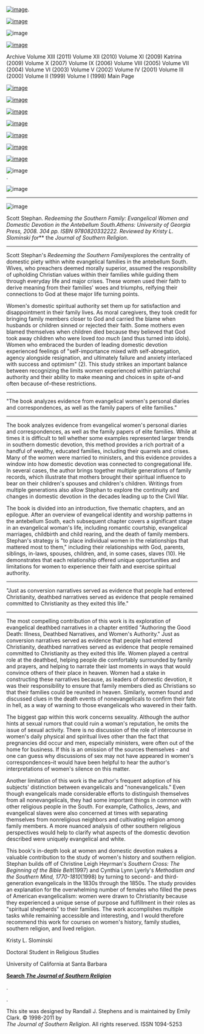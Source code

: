 [![image](../index_top_logo_.jpg)](http://jsr.fsu.edu/).

[![image](../index_top.jpg)](http://jsr.fsu.edu/)

![image](../../production/page_2_strip.jpg)

[![image](../New_Vol_13.png)](Front13.html)

Archive Volume XIII (2011) Volume XII (2010) Volume XI (2009) Katrina
(2009) Volume X (2007) Volume IX (2006) Volume VIII (2005) Volume VII
(2004) Volume VI (2003) Volume V (2002) Volume IV (2001) Volume III
(2000) Volume II (1999) Volume I (1998) Main Page

[![image](../page_2_link_4_mast.jpg)](http://jsr.fsu.edu/ed.htm)

[![image](../page_2_link_5_ed_policies.jpg)](http://jsr.fsu.edu/mission.htm)

[![image](../page_2_link_6_article_sub.jpg)](http://jsr.fsu.edu/submit.htm)

[![image](../page_2_link_7_book_rev.jpg)](http://jsr.fsu.edu/reviews.htm)

[![image](../page_2_link_8_hill_award.jpg)](http://jsr.fsu.edu/award.htm)

[![image](../page_2_link_9_advertisers.jpg)](http://jsr.fsu.edu/ads.htm)

[![image](../page_2_link_99_email.jpg)](mailto:aremillard@francis.edu)

![image](../../production/page_2_width_line_side.jpg) \
.

![image](../../production/page_2_width_line_top.jpg)

* * * * *

![image](Reviews/RedeemingTheSouthernFamily.jpg)

Scott Stephan. *Redeeming the Southern Family: Evangelical Women and
Domestic Devotion in the Antebellum South.*Athens: University of Georgia
Press, 2008. 304 pp. ISBN 9780820332222. Reviewed by Kristy L. Slominski
for**** the *Journal of Southern Religion*.

* * * * *

Scott Stephan's *Redeeming the Southern Family*explores the centrality
of domestic piety within white evangelical families in the antebellum
South. Wives, who preachers deemed morally superior, assumed the
responsibility of upholding Christian values within their families while
guiding them through everyday life and major crises. These women used
their faith to derive meaning from their families' woes and triumphs,
reifying their connections to God at these major life turning points.

Women's domestic spiritual authority set them up for satisfaction and
disappointment in their family lives. As moral caregivers, they took
credit for bringing family members closer to God and carried the blame
when husbands or children sinned or rejected their faith. Some mothers
even blamed themselves when children died because they believed that God
took away children who were loved *too much* (and thus turned into
idols). Women who embraced the burden of leading domestic devotion
experienced feelings of "self-importance mixed with self-abnegation,
agency alongside resignation, and ultimately failure and anxiety
interlaced with success and optimism" (2). This study strikes an
important balance between recognizing the limits women experienced
within patriarchal authority and their ability to make meaning and
choices in spite of–and often because of–these restrictions.

* * * * *

"The book analyzes evidence from evangelical women's personal diaries
and correspondences, as well as the family papers of elite families."

* * * * *

The book analyzes evidence from evangelical women's personal diaries and
correspondences, as well as the family papers of elite families. While
at times it is difficult to tell whether some examples represented
larger trends in southern domestic devotion, this method provides a rich
portrait of a handful of wealthy, educated families, including their
quarrels and crises. Many of the women were married to ministers, and
this evidence provides a window into how domestic devotion was connected
to congregational life. In several cases, the author brings together
multiple generations of family records, which illustrate that mothers
brought their spiritual influence to bear on their children's spouses
and children's children. Writings from multiple generations also allow
Stephan to explore the continuity and changes in domestic devotion in
the decades leading up to the Civil War.

The book is divided into an introduction, five thematic chapters, and an
epilogue. After an overview of evangelical identity and worship patterns
in the antebellum South, each subsequent chapter covers a significant
stage in an evangelical woman's life, including romantic courtship,
evangelical marriages, childbirth and child rearing, and the death of
family members. Stephan's strategy is "to place individual women in the
relationships that mattered most to them," including their relationships
with God, parents, siblings, in-laws, spouses, children, and, in some
cases, slaves (10). He demonstrates that each relationship offered
unique opportunities and limitations for women to experience their faith
and exercise spiritual authority.

* * * * *

"Just as conversion narratives served as evidence that people had
entered Christianity, deathbed narratives served as evidence that people
remained committed to Christianity as they exited this life."

* * * * *

The most compelling contribution of this work is its exploration of
evangelical deathbed narratives in a chapter entitled "Authoring the
Good Death: Illness, Deathbed Narratives, and Women's Authority." Just
as conversion narratives served as evidence that people had entered
Christianity, deathbed narratives served as evidence that people
remained committed to Christianity as they exited this life. Women
played a central role at the deathbed, helping people die comfortably
surrounded by family and prayers, and helping to narrate their last
moments in ways that would convince others of their place in heaven.
Women had a stake in constructing these narratives because, as leaders
of domestic devotion, it was their responsibility to ensure that family
members died as Christians so that their families could be reunited in
heaven. Similarly, women found and discussed clues in the death events
of nonevangelicals to confirm their fate in hell, as a way of warning to
those evangelicals who wavered in their faith.

The biggest gap within this work concerns sexuality. Although the author
hints at sexual rumors that could ruin a woman's reputation, he omits
the issue of sexual activity. There is no discussion of the role of
intercourse in women's daily physical and spiritual lives other than the
fact that pregnancies did occur and men, especially ministers, were
often out of the home for business. If this is an omission of the
sources themselves - and one can guess why discussions of sex may not
have appeared in women's correspondences–it would have been helpful to
hear the author's interpretations of women's silence on this matter.

Another limitation of this work is the author's frequent adoption of his
subjects' distinction between evangelicals and "nonevangelicals." Even
though evangelicals made considerable efforts to distinguish themselves
from all nonevangelicals, they had some important things in common with
other religious people in the South. For example, Catholics, Jews, and
evangelical slaves were also concerned at times with separating
themselves from nonreligious neighbors and cultivating religion among
family members. A more nuanced analysis of other southern religious
perspectives would help to clarify what aspects of the domestic devotion
described were uniquely evangelical and white.

This book's in-depth look at women and domestic devotion makes a
valuable contribution to the study of women's history and southern
religion. Stephan builds off of Christine Leigh Heyrman's *Southern
Cross: The Beginning of the Bible Belt*(1997) and Cynthia Lynn Lyerly's
*Methodism and the Southern Mind, 1770-1810*(1998) by turning to second-
and third-generation evangelicals in the 1830s through the 1850s. The
study provides an explanation for the overwhelming number of females who
filled the pews of American evangelicalism: women were drawn to
Christianity because they experienced a unique sense of purpose and
fulfillment in their roles as "spiritual shepherds" to their families.
The work accomplishes multiple tasks while remaining accessible and
interesting, and I would therefore recommend this work for courses on
women's history, family studies, southern religion, and lived religion.

Kristy L. Slominski

Doctoral Student in Religious Studies

University of California at Santa Barbara

**[Search *The Journal of Southern
Religion*](http://jsr.fsu.edu/search.htm)**

.

.

This site was designed by Randall J. Stephens and is maintained by Emily
Clark. © 1998-2011 by \
 *The Journal of Southern Religion*. All rights reserved. ISSN 1094-5253

